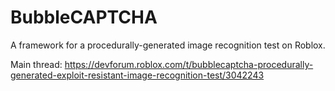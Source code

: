 # BubbleCAPTCHA

A framework for a procedurally-generated image recognition test on Roblox.

Main thread: https://devforum.roblox.com/t/bubblecaptcha-procedurally-generated-exploit-resistant-image-recognition-test/3042243
